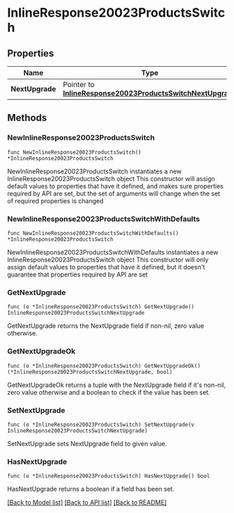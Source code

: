 # InlineResponse20023ProductsSwitch

## Properties

Name | Type | Description | Notes
------------ | ------------- | ------------- | -------------
**NextUpgrade** | Pointer to [**InlineResponse20023ProductsSwitchNextUpgrade**](InlineResponse20023ProductsSwitchNextUpgrade.md) |  | [optional] 

## Methods

### NewInlineResponse20023ProductsSwitch

`func NewInlineResponse20023ProductsSwitch() *InlineResponse20023ProductsSwitch`

NewInlineResponse20023ProductsSwitch instantiates a new InlineResponse20023ProductsSwitch object
This constructor will assign default values to properties that have it defined,
and makes sure properties required by API are set, but the set of arguments
will change when the set of required properties is changed

### NewInlineResponse20023ProductsSwitchWithDefaults

`func NewInlineResponse20023ProductsSwitchWithDefaults() *InlineResponse20023ProductsSwitch`

NewInlineResponse20023ProductsSwitchWithDefaults instantiates a new InlineResponse20023ProductsSwitch object
This constructor will only assign default values to properties that have it defined,
but it doesn't guarantee that properties required by API are set

### GetNextUpgrade

`func (o *InlineResponse20023ProductsSwitch) GetNextUpgrade() InlineResponse20023ProductsSwitchNextUpgrade`

GetNextUpgrade returns the NextUpgrade field if non-nil, zero value otherwise.

### GetNextUpgradeOk

`func (o *InlineResponse20023ProductsSwitch) GetNextUpgradeOk() (*InlineResponse20023ProductsSwitchNextUpgrade, bool)`

GetNextUpgradeOk returns a tuple with the NextUpgrade field if it's non-nil, zero value otherwise
and a boolean to check if the value has been set.

### SetNextUpgrade

`func (o *InlineResponse20023ProductsSwitch) SetNextUpgrade(v InlineResponse20023ProductsSwitchNextUpgrade)`

SetNextUpgrade sets NextUpgrade field to given value.

### HasNextUpgrade

`func (o *InlineResponse20023ProductsSwitch) HasNextUpgrade() bool`

HasNextUpgrade returns a boolean if a field has been set.


[[Back to Model list]](../README.md#documentation-for-models) [[Back to API list]](../README.md#documentation-for-api-endpoints) [[Back to README]](../README.md)


